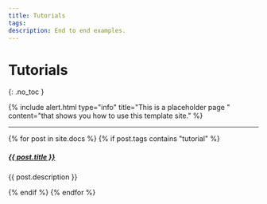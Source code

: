 ```yaml
---
title: Tutorials
tags: 
description: End to end examples.
---
```


# Tutorials
{: .no_toc }

{% include alert.html type="info" title="This is a placeholder page " content="that shows you how to use this template site." %}

<div class="section-index">
    <hr class="panel-line">
    {% for post in site.docs  %}        
    {% if post.tags contains "tutorial" %}
    <div class="entry">
    <h5><a href="{{ post.url | prepend: site.baseurl }}">{{ post.title }}</a></h5>
    <p>{{ post.description }}</p>
    </div>
    {% endif %}
    {% endfor %}
</div>
